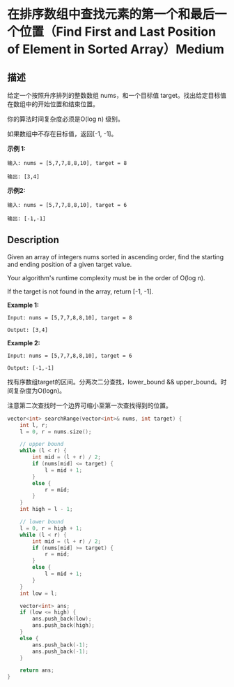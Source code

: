 # 在排序数组中查找元素的第一个和最后一个位置（Find First and Last Position of Element in Sorted Array）Medium
## 描述
给定一个按照升序排列的整数数组 nums，和一个目标值 target。找出给定目标值在数组中的开始位置和结束位置。

你的算法时间复杂度必须是O(log n) 级别。

如果数组中不存在目标值，返回[-1, -1]。

**示例 1:**
```
输入: nums = [5,7,7,8,8,10], target = 8

输出: [3,4]
```

**示例2:**
```
输入: nums = [5,7,7,8,8,10], target = 6

输出: [-1,-1]
```

## Description
Given an array of integers nums sorted in ascending order, find the starting and ending position of a given target value.

Your algorithm&#39;s runtime complexity must be in the order of O(log n).

If the target is not found in the array, return [-1, -1].

**Example 1:**
```
Input: nums = [5,7,7,8,8,10], target = 8

Output: [3,4]
```

**Example 2:**
```
Input: nums = [5,7,7,8,8,10], target = 6

Output: [-1,-1]
```



找有序数组target的区间。分两次二分查找，lower_bound && upper_bound。时间复杂度为O(logn)。

注意第二次查找时一个边界可缩小至第一次查找得到的位置。

```c++
vector<int> searchRange(vector<int>& nums, int target) {
	int l, r;
	l = 0, r = nums.size();

	// upper bound
	while (l < r) {
		int mid = (l + r) / 2;
		if (nums[mid] <= target) {
			l = mid + 1;
		}
		else {
			r = mid;
		}
	}
	int high = l - 1;

	// lower bound
	l = 0, r = high + 1;
	while (l < r) {
		int mid = (l + r) / 2;
		if (nums[mid] >= target) {
			r = mid;
		}
		else {
			l = mid + 1;
		}
	}
	int low = l;

	vector<int> ans;
	if (low <= high) {
		ans.push_back(low);
		ans.push_back(high);
	}
	else {
		ans.push_back(-1);
		ans.push_back(-1);
	}

	return ans;
}
```
